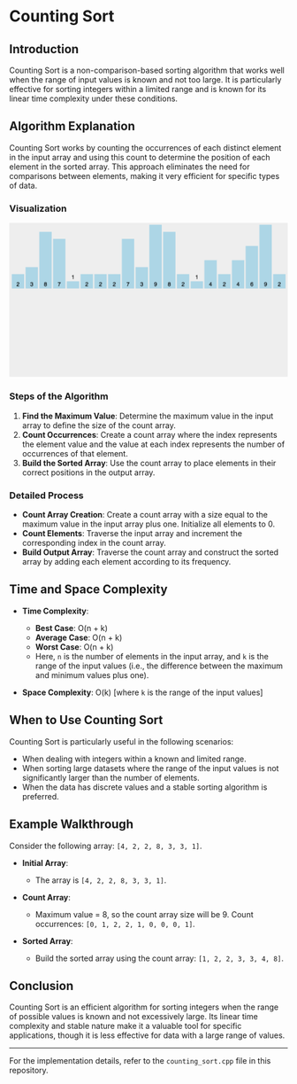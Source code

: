 # Counting Sort

## Introduction

Counting Sort is a non-comparison-based sorting algorithm that works well when the range of input values is known and not too large. It is particularly effective for sorting integers within a limited range and is known for its linear time complexity under these conditions.

## Algorithm Explanation

Counting Sort works by counting the occurrences of each distinct element in the input array and using this count to determine the position of each element in the sorted array. This approach eliminates the need for comparisons between elements, making it very efficient for specific types of data.

### Visualization

![Counting Sort Animation](/images/counting_sort.gif)

### Steps of the Algorithm

1. **Find the Maximum Value**: Determine the maximum value in the input array to define the size of the count array.
2. **Count Occurrences**: Create a count array where the index represents the element value and the value at each index represents the number of occurrences of that element.
3. **Build the Sorted Array**: Use the count array to place elements in their correct positions in the output array.

### Detailed Process

- **Count Array Creation**: Create a count array with a size equal to the maximum value in the input array plus one. Initialize all elements to 0.
- **Count Elements**: Traverse the input array and increment the corresponding index in the count array.
- **Build Output Array**: Traverse the count array and construct the sorted array by adding each element according to its frequency.

## Time and Space Complexity

- **Time Complexity**:

  - **Best Case**: O(n + k)
  - **Average Case**: O(n + k)
  - **Worst Case**: O(n + k)
  - Here, `n` is the number of elements in the input array, and `k` is the range of the input values (i.e., the difference between the maximum and minimum values plus one).

- **Space Complexity**: O(k) [where `k` is the range of the input values]

## When to Use Counting Sort

Counting Sort is particularly useful in the following scenarios:

- When dealing with integers within a known and limited range.
- When sorting large datasets where the range of the input values is not significantly larger than the number of elements.
- When the data has discrete values and a stable sorting algorithm is preferred.

## Example Walkthrough

Consider the following array: `[4, 2, 2, 8, 3, 3, 1]`.

- **Initial Array**:

  - The array is `[4, 2, 2, 8, 3, 3, 1]`.

- **Count Array**:

  - Maximum value = 8, so the count array size will be 9. Count occurrences: `[0, 1, 2, 2, 1, 0, 0, 0, 1]`.

- **Sorted Array**:
  - Build the sorted array using the count array: `[1, 2, 2, 3, 3, 4, 8]`.

## Conclusion

Counting Sort is an efficient algorithm for sorting integers when the range of possible values is known and not excessively large. Its linear time complexity and stable nature make it a valuable tool for specific applications, though it is less effective for data with a large range of values.

---

For the implementation details, refer to the `counting_sort.cpp` file in this repository.
